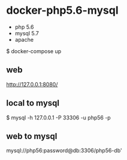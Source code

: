 # docker-php5.6-mysql

- php 5.6
- mysql 5.7
- apache

$ docker-compose up

## web

http://127.0.0.1:8080/

## local to mysql
$ mysql -h 127.0.0.1 -P 33306 -u php56 -p

## web to mysql
mysql://php56:password@db:3306/php56-db'
